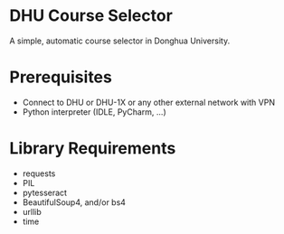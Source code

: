 # DHU Course Selector
A simple, automatic course selector in Donghua University.

# Prerequisites
- Connect to DHU or DHU-1X or any other external network with VPN
- Python interpreter (IDLE, PyCharm, ...)
# Library Requirements
- requests
- PIL
- pytesseract
- BeautifulSoup4, and/or bs4
- urllib
- time
